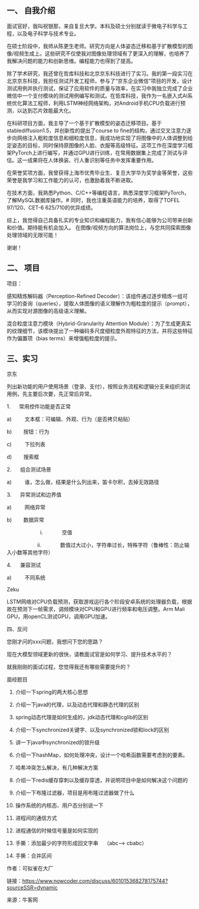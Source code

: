 ## 一、 自我介绍

面试官好，我叫祝银那，来自复旦大学。本科及硕士分别就读于微电子科学与工程，以及电子科学与技术专业。

在硕士阶段中，我师从陈更生老师。研究方向是人体姿态迁移和基于扩散模型的图像/视频生成上。这些研究不仅使我对图像处理领域有了更深入的理解，也培养了我解决问题的能力和创新思维。编程能力也得到了提高。

除了学术研究，我还曾在哲库科技和北京京东科技进行了实习。我的第一段实习在北京京东科技，我担任测试开发工程师，参与了“京东企业微信”项目的开发，设计测试用例并执行测试，保证了应用软件的质量与效率，在实习中我独立完成了企业微信中一个支付模块的测试用例编写和测试。在哲库科技，我作为一名嵌入式AI系统优化算法工程师，利用LSTM神经网络架构，对Android手机CPU负载进行预测，以达到芯片效能最大化。

在科研项目方面，我主导了一个基于扩散模型的姿态迁移项目。基于stablediffusion1.5，并创新性的提出了course to fine的结构，通过交叉注意力逐步向网络注入粗粒度信息和细粒度信息，我成功地实现了将图像中的人体调整到给定姿态的目标，同时保持原图像的人脸、衣服等高级特征。这项工作在深度学习框架PyTorch上进行编写，并通过GPU进行训练，在常用数据集上完成了测试与评估。这一成果将在人体换装、行人重识别等任务中发挥重要作用。

在荣誉奖项方面，我曾获得上海市优秀毕业生、复旦大学华为奖学金等荣誉，这些荣誉是我学习和工作能力的认可，也激励着我不断进取。

在技术方面，我熟悉Python、C/C++等编程语言，熟悉深度学习框架PyTorch，了解MySQL数据库操作。# 同时，我也注重英语能力的培养，取得了TOFEL 97/120、CET-6 625/710的优异成绩。

综上，我觉得自己具备扎实的专业知识和编程能力，我有信心能够为公司带来创新和价值。期待能有机会加入。
在图像/视频方向的算法岗位上，与您共同探索图像处理领域的无限可能！

谢谢！

## 二、 项目

项目：

感知精炼解码器（Perception-Refined Decoder）：该组件通过逐步精炼一组可学习的查询（queries），提取人体图像的语义理解作为粗粒度的提示（prompt），从而实现对源图像的高级语义理解。

混合粒度注意力模块（Hybrid-Granularity Attention Module）：为了生成更真实的纹理细节，该模块提出了一种编码多尺度细粒度外观特征的方法，并将这些特征作为偏置项（bias terms）来增强粗粒度的提示。

## 三、实习

京东

列出新功能的用户使用场景（登录、支付），按照业务流程和逻辑分支来组织测试用例，先主要后次要，先正常后异常。

1.      常用控件功能是否正常

a)         文本框：可编辑、外观、行为（是否拷贝粘贴）

b)        按钮：行为

c)         下拉列表

d)        搜索框

2.      组合测试场景

a)         谁，怎么做，结果是什么列出来，笛卡尔积，去掉无效路径

3.      异常测试和边界值

a)         网络异常

b)        数据异常

                       i.             空值

                     ii.             数值过大过小，字符串过长，特殊字符（鲁棒性：防止输入小数等其他字符）

4.      兼容测试

a)         不同系统

Zeku

LSTM网络对CPU负载预测，获取游戏运行各个阶段安卓系统的处理器负载，根据故在预测下一帧需求，调频模块对CPU和GPU进行频率和电压调整。Arm Mali GPU，用openCL测试GPU，调用GPU加速。

四、反问

您刚才问的xxx问题，我想问下您的思路？

现在大模型领域更新的很快，请教面试官是如何学习、提升技术水平的？

就我刚刚的面试过程，您觉得我还有哪些需要提升的？

面经题目

1. 介绍一下spring的两大核心思想

2. 介绍一下java的代理，以及动态代理和静态代理的区别

3. spring动态代理是如何生成的，jdk动态代理和cglib的区别

4. 介绍一下synchronized关键字、以及synchronized锁和lock的区别

5. 讲一下java中synchronized的锁升级

6. 介绍一下hashMap，如何处理冲突，设计一个哈希函数需要考虑到的要素。

7. 哈希冲突怎么解决，有几种解决方案

8. 介绍一下redis缓存穿刺以及缓存穿透，并说明项目中是如何解决这个问题的

9. 介绍一下布隆过滤器，项目是用布隆过滤器做了什么

10. 操作系统的内核态、用户态分别说一下

11. 进程间的通信方式

12. 进程通信的时候信号量是如何实现的

13. 手撕：添加最少的字符形成回文字串    （abc--&gt; cbabc）

14. 手撕：合并区间

作者：可拟雀在大厂

链接：https://www.nowcoder.com/discuss/601015368278175744?sourceSSR=dynamic

来源：牛客网